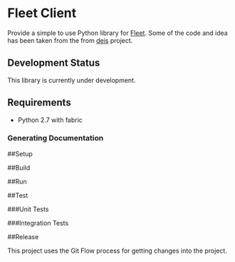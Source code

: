 # Fleet Client

Provide a simple to use Python library for 
[Fleet](https://github.com/coreos/fleet). Some of the code and idea has been
taken from the from [deis](https://github.com/deis/deis) project.

## Development Status
This library is currently under development.

## Requirements
* Python 2.7 with fabric

### Generating Documentation

##Setup


##Build

##Run

##Test

###Unit Tests

###Integration Tests

##Release

This project uses the Git Flow process for getting changes into the project.

